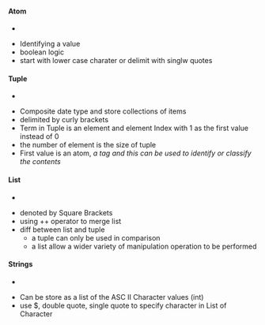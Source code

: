 #### Atom
-
* Identifying a value 
* boolean logic 
* start with lower case charater or delimit with singlw quotes

#### Tuple 
-
* Composite date type and store collections of items
* delimited by curly brackets
* Term in Tuple is an element and element Index with 1 as the first value instead of 0
* the number of element is the size of tuple
* First value is an atom, _a tag and this can be used to identify or classify the contents_

#### List
-
* denoted by Square Brackets
* using ++ operator to merge list 
* diff between list and tuple
  + a tuple can only be used in comparison
  + a list allow a wider variety of manipulation operation to be performed

#### Strings
-
* Can be store as a list of the ASC II Character values (int)
* use $, double quote, single quote to specify character in List of Character
